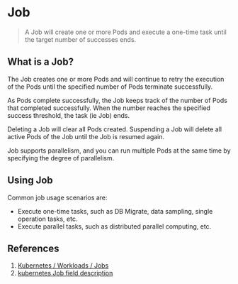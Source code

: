 # Job

> A Job will create one or more Pods and execute a one-time task until the target number of successes ends.

## What is a Job?

The Job creates one or more Pods and will continue to retry the execution of the Pods until the specified number of Pods terminate successfully.

As Pods complete successfully, the Job keeps track of the number of Pods that completed successfully. When the number reaches the specified success threshold, the task (ie Job) ends.

Deleting a Job will clear all Pods created. Suspending a Job will delete all active Pods of the Job until the Job is resumed again.

Job supports parallelism, and you can run multiple Pods at the same time by specifying the degree of parallelism.

## Using Job

Common job usage scenarios are:

- Execute one-time tasks, such as DB Migrate, data sampling, single operation tasks, etc.
- Execute parallel tasks, such as distributed parallel computing, etc.

## References

1. [Kubernetes / Workloads / Jobs](https://kubernetes.io/docs/concepts/workloads/controllers/job/)
2. [kubernetes Job field description](https://kubernetes.io/docs/reference/generated/kubernetes-api/v1.21/#job-v1-batch)
